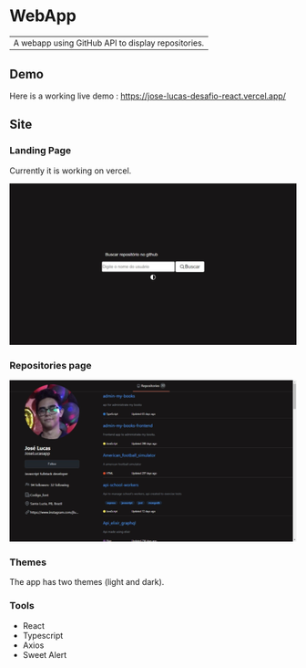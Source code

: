 # WebApp
<table>
<tr>
<td>
  A webapp using GitHub API to display repositories.
</td>
</tr>
</table>


## Demo
Here is a working live demo :  https://jose-lucas-desafio-react.vercel.app/


## Site

### Landing Page
Currently it is working on vercel.

![](./public/image1.jpeg)

### Repositories page
![](./public/image2.jpeg)

### Themes
The app has two themes (light and dark).

### Tools
<ul>
  <li>React</li>
  <li>Typescript</li>
  <li>Axios</li>
  <li>Sweet Alert</li>
</ul>
